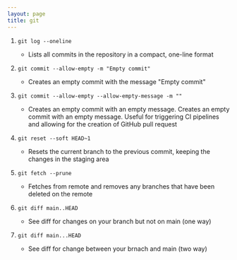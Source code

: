```yaml
---
layout: page
title: git
---
```


1. `git log --oneline`
    - Lists all commits in the repository in a compact, one-line format

2. `git commit --allow-empty -m "Empty commit"`
    - Creates an empty commit with the message "Empty commit"

3. `git commit --allow-empty --allow-empty-message -m ""`
    - Creates an empty commit with an empty message. Creates an empty commit with an empty message. Useful for triggering CI pipelines and allowing for the creation of GitHub pull request

4. `git reset --soft HEAD~1`
    - Resets the current branch to the previous commit, keeping the changes in the staging area

5. `git fetch --prune`
    - Fetches from remote and removes any branches that have been deleted on the remote

6. `git diff main..HEAD`
    - See diff for changes on your branch but not on main (one way)

7. `git diff main...HEAD`  
    - See diff for change between your brnach and main (two way)
